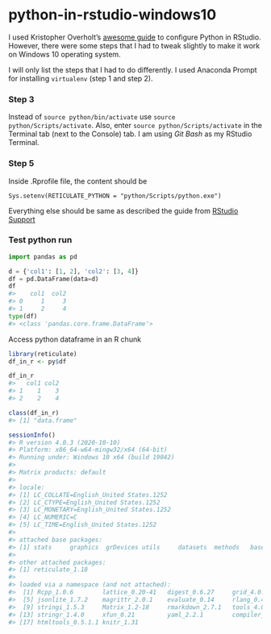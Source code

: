 
<!-- README.md is generated from README.Rmd. Please edit that file -->

# python-in-rstudio-windows10

<!-- badges: start -->
<!-- badges: end -->

I used Kristopher Overholt’s [awesome
guide](https://support.rstudio.com/hc/en-us/articles/360023654474-Installing-and-Configuring-Python-with-RStudio)
to configure Python in RStudio. However, there were some steps that I
had to tweak slightly to make it work on Windows 10 operating system.

I will only list the steps that I had to do differently. I used Anaconda
Prompt for installing `virtualenv` (step 1 and step 2).

### Step 3

Instead of `source python/bin/activate` use
`source python/Scripts/activate`. Also, enter
`source python/Scripts/activate` in the Terminal tab (next to the
Console) tab. I am using *Git Bash* as my RStudio Terminal.

### Step 5

Inside .Rprofile file, the content should be

    Sys.setenv(RETICULATE_PYTHON = "python/Scripts/python.exe")

Everything else should be same as described the guide from [RStudio
Support](https://support.rstudio.com/hc/en-us/articles/360023654474-Installing-and-Configuring-Python-with-RStudio)

### Test python run

``` python
import pandas as pd

d = {'col1': [1, 2], 'col2': [3, 4]}
df = pd.DataFrame(data=d)
df
#>    col1  col2
#> 0     1     3
#> 1     2     4
type(df)
#> <class 'pandas.core.frame.DataFrame'>
```

Access python dataframe in an R chunk

``` r
library(reticulate)
df_in_r <- py$df

df_in_r
#>   col1 col2
#> 1    1    3
#> 2    2    4

class(df_in_r)
#> [1] "data.frame"
```

``` r
sessionInfo()
#> R version 4.0.3 (2020-10-10)
#> Platform: x86_64-w64-mingw32/x64 (64-bit)
#> Running under: Windows 10 x64 (build 19042)
#> 
#> Matrix products: default
#> 
#> locale:
#> [1] LC_COLLATE=English_United States.1252 
#> [2] LC_CTYPE=English_United States.1252   
#> [3] LC_MONETARY=English_United States.1252
#> [4] LC_NUMERIC=C                          
#> [5] LC_TIME=English_United States.1252    
#> 
#> attached base packages:
#> [1] stats     graphics  grDevices utils     datasets  methods   base     
#> 
#> other attached packages:
#> [1] reticulate_1.18
#> 
#> loaded via a namespace (and not attached):
#>  [1] Rcpp_1.0.6        lattice_0.20-41   digest_0.6.27     grid_4.0.3       
#>  [5] jsonlite_1.7.2    magrittr_2.0.1    evaluate_0.14     rlang_0.4.10     
#>  [9] stringi_1.5.3     Matrix_1.2-18     rmarkdown_2.7.1   tools_4.0.3      
#> [13] stringr_1.4.0     xfun_0.21         yaml_2.2.1        compiler_4.0.3   
#> [17] htmltools_0.5.1.1 knitr_1.31
```
